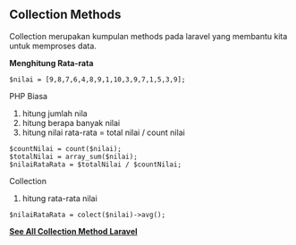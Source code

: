 ## Collection Methods

Collection merupakan kumpulan methods pada laravel yang membantu kita untuk memproses data.

**Menghitung Rata-rata**

```
$nilai = [9,8,7,6,4,8,9,1,10,3,9,7,1,5,3,9];
```

PHP Biasa
1. hitung jumlah nila
2. hitung berapa banyak nilai
3. hitung nilai rata-rata = total nilai / count nilai

```
$countNilai = count($nilai);
$totalNilai = array_sum($nilai);
$nilaiRataRata = $totalNilai / $countNilai;
```

Collection
1. hitung rata-rata nilai

```
$nilaiRataRata = colect($nilai)->avg();
```
**[See All Collection Method Laravel](https://duckduckgo.com)**

